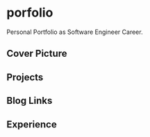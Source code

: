 # porfolio
Personal Portfolio as Software Engineer Career.

## Cover Picture
## Projects
## Blog Links
## Experience
